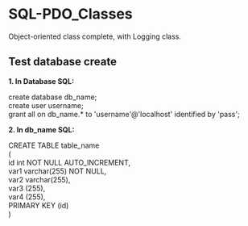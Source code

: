 # SQL-PDO_Classes
Object-oriented class complete, with Logging class. 


<h2>Test database create </h2>   
  
**1. In Database SQL:**
   
create database db_name;  
create user username;  
grant all on db_name.* to 'username'@'localhost' identified by 'pass';  

**2. In db_name SQL:**    

CREATE TABLE table_name  
(  
id int NOT NULL AUTO_INCREMENT,      
var1 varchar(255) NOT NULL,     
var2 varchar(255),  
var3 (255),  
var4 (255),  
PRIMARY KEY (id)  
)





